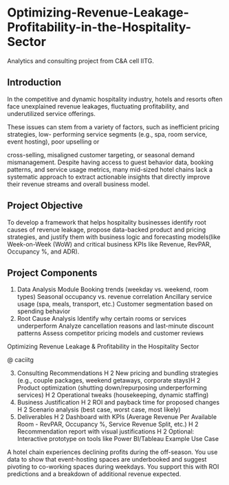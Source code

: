 # Optimizing-Revenue-Leakage-Profitability-in-the-Hospitality-Sector
Analytics and consulting project from C&amp;A cell IITG.

## Introduction

In the competitive and dynamic hospitality industry, hotels and resorts often face
unexplained revenue leakages, fluctuating profitability, and underutilized service offerings.

These issues can stem from a variety of factors, such as inefficient pricing strategies, low-
performing service segments (e.g., spa, room service, event hosting), poor upselling or

cross-selling, misaligned customer targeting, or seasonal demand mismanagement.
Despite having access to guest behavior data, booking patterns, and service usage metrics,
many mid-sized hotel chains lack a systematic approach to extract actionable insights that
directly improve their revenue streams and overall business model.


## Project Objective
To develop a framework that helps hospitality businesses identify root causes of revenue leakage, propose
data-backed product and pricing strategies, and justify them with business logic and forecasting models(like
Week-on-Week (WoW) and critical business KPIs like Revenue, RevPAR, Occupancy %, and ADR).


## Project Components

1. Data Analysis Module 
 Booking trends (weekday vs. weekend, room types) 
 Seasonal occupancy vs. revenue correlation 
 Ancillary service usage (spa, meals, transport, etc.) 
 Customer segmentation based on spending behavior
2. Root Cause Analysis 
 Identify why certain rooms or services underperform 
 Analyze cancellation reasons and last-minute discount patterns 
 Assess competitor pricing models and customer reviews

Optimizing Revenue
Leakage & Profitability
in the Hospitality Sector

@ caciitg

3. Consulting Recommendations H
2 New pricing and bundling strategies (e.g., couple packages, weekend getaways, corporate stays)H
2 Product optimization (shutting down/repurposing underperforming services) H
2 Operational tweaks (housekeeping, dynamic staffing)
4. Business Justification H
2 ROI and payback time for proposed changes H
2 Scenario analysis (best case, worst case, most likely)
5. Deliverables H
2 Dashboard with KPIs (Average Revenue Per Available Room - RevPAR, Occupancy %, Service Revenue
Split, etc.) H
2 Recommendation report with visual justifications H
2 Optional: Interactive prototype on tools like Power BI/Tableau
Example Use Case

A hotel chain experiences declining profits during the off-season. You use data to show that event-hosting
spaces are underbooked and suggest pivoting to co-working spaces during weekdays. You support this with
ROI predictions and a breakdown of additional revenue expected.
